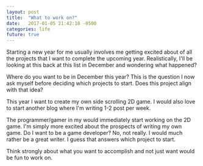 ```yaml
---
layout: post
title:  "What to work on?"
date:   2017-01-05 21:42:18 -0500
categories: life
future: true
---
```


Starting a new year for me usually involves me getting excited about of all the projects that I want to complete the upcoming year. Realistically, I'll be looking at this back at this list in December and wondering what happened?

Where do you want to be in December this year? This is the question I now ask myself before deciding which projects to start. Does this project align with that idea?

This year I want to create my own side scrolling 2D game. I would also love to start another blog where I'm writing 1-2 post per week.

The programmer/gamer in my would immediately start working on the 2D game. I'm simply more excited about the prospects of writing my own game. Do I want to be a game developer? No, not really. I would much rather be a great writer. I guess that answers which project to start.

Think strongly about what you want to accomplish and not just want would be fun to work on.
